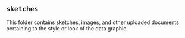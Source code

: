 ## `sketches`

This folder contains sketches, images, and other uploaded documents pertaining to the style or look of the data graphic. 